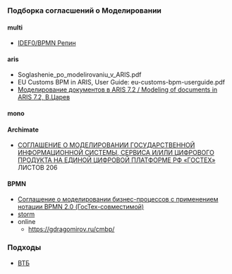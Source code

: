 ### Подборка согласшений о Моделировании
#### multi
- [IDEF0/BPMN Репин](https://repin.guru/products/soglashenie-po-modelirovaniyu-biznes-protsessov/)
#### aris
- Soglashenie_po_modelirovaniu_v_ARIS.pdf
- EU Customs BPM in ARIS, User Guide: eu-customs-bpm-userguide.pdf
- [Моделирование документов в ARIS 7.2 / Modeling of documents in ARIS 7.2, В.Царев](https://vtsarev.ru/load/aris/generacija_dokumentov_s_pomoshhju_skriptov_v_aris/modelirovanie_dokumentov_v_aris_7_2/2-1-0-10)

#### mono
#### Archimate
- [СОГЛАШЕНИЕ О МОДЕЛИРОВАНИИ ГОСУДАРСТВЕННОЙ ИНФОРМАЦИОННОЙ СИСТЕМЫ, СЕРВИСА И/ИЛИ ЦИФРОВОГО ПРОДУКТА НА ЕДИНОЙ ЦИФРОВОЙ ПЛАТФОРМЕ РФ «ГОСТЕХ»](https://platform.gov.ru/wp-content/uploads/2024/02/Soglashenie-o-modelirovanii-arhitektury.pdf) ЛИСТОВ 206

#### BPMN
- [Соглашение о моделировании бизнес-процессов с применением нотации BPMN 2.0 (ГосТех-совместимой)](https://platform.gov.ru/wp-content/uploads/2023/11/Soglashenie-o-modelirovanii-biznes-processov-s-primeneniem-notacii-BPMN-2.0-GosTeh-sovmestimoj.pdf)
- [storm](https://old.stormbpmn.com/marketing/pma/)
- online
  - https://gdragomirov.ru/cmbp/

### Подходы
- [ВТБ](https://ppt-online.org/1513072)

